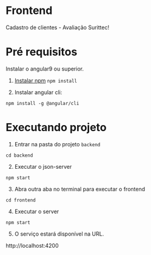 # Frontend
Cadastro de clientes - Avaliação Surittec!

# Pré requisitos

Instalar o angular9 ou superior.

1. [Instalar npm](https://www.npmjs.com/get-npm)
`npm install`

2. Instalar angular cli:

`npm install -g @angular/cli`

# Executando projeto

1. Entrar na pasta do projeto `backend` 

`cd backend`
 
2. Executar o json-server 

`npm start`

3. Abra outra aba no terminal para executar o frontend

`cd frontend`

4. Executar o server

`npm start`

5. O serviço estará disponível na URL.

http://localhost:4200
